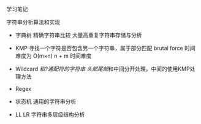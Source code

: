 学习笔记

字符串分析算法和实现
- 字典树
  精确字符串比较
  大量高重复字符串存储与分析

- KMP
  寻找一个字符是否包含另一个字符串，属于部分匹配
  brutal force 时间难度为 O(m×n)
  n + m 时间难度

- Wildcard
  *和?通配符的字符串
  头部尾部*和中间分开处理，中间的使用KMP处理方法

- Regex

- 状态机
  通用的字符串分析

- LL LR
  字符串多层级结构分析